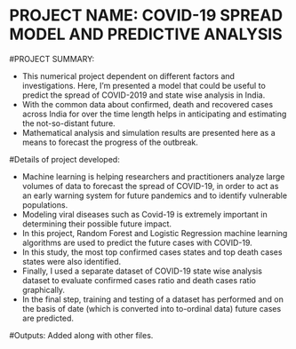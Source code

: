 #	PROJECT NAME: COVID-19 SPREAD MODEL AND PREDICTIVE ANALYSIS

#PROJECT SUMMARY:
*	This numerical project dependent on different factors and investigations. Here, I’m presented a model that could be useful to predict the spread of COVID-2019 and state wise analysis in India.
*	With the common data about confirmed, death and recovered cases across India for over the time length helps in anticipating and estimating the not-so-distant future.
*	Mathematical analysis and simulation results are presented here as a means to forecast the progress of the outbreak.

#Details of project developed:
*	Machine learning is helping researchers and practitioners analyze large volumes of data to forecast the spread of COVID-19, in order to act as an early warning system for future pandemics and to identify vulnerable populations.
*	Modeling viral diseases such as Covid-19 is extremely important in determining their possible future impact. 
* In this project, Random Forest and Logistic Regression machine learning algorithms are used to predict the future cases with COVID-19. 
*	In this study, the most top confirmed cases states and top death cases states were also identified.
*	 Finally, I used a separate dataset of COVID-19 state wise analysis dataset to evaluate confirmed cases ratio and death cases ratio graphically.  
*	In the final step, training and testing of a dataset has performed and on the basis of date (which is converted into to-ordinal data) future cases are predicted.

#Outputs:
Added along with other files.



